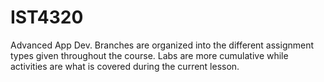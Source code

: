 # IST4320
Advanced App Dev.
Branches are organized into the different assignment types given throughout the course.
Labs are more cumulative while activities are what is covered during the current lesson.
